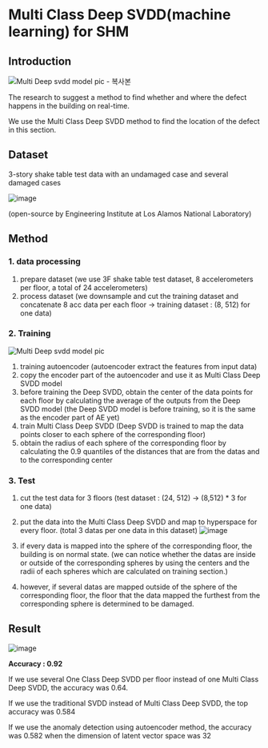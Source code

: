 # Multi Class Deep SVDD(machine learning) for SHM

## Introduction

![Multi Deep svdd model pic - 복사본](https://github.com/happyleeyi/DeepSVDD/assets/173021832/47b45b16-2101-4a44-9d1e-1401a5ae94df)

The research to suggest a method to find whether and where the defect happens in the building on real-time.

We use the Multi Class Deep SVDD method to find the location of the defect in this section.

## Dataset

3-story shake table test data with an undamaged case and several damaged cases

![image](https://github.com/happyleeyi/DeepSVDD/assets/173021832/f5b6d5f1-b504-4c4a-bdbe-be64fa2c6588)

(open-source by Engineering Institute at Los Alamos National Laboratory)

## Method

### 1. data processing
1. prepare dataset (we use 3F shake table test dataset, 8 accelerometers per floor, a total of 24 accelerometers)
2. process dataset (we downsample and cut the training dataset and concatenate 8 acc data per each floor -> training dataset : (8, 512) for one data)

### 2. Training
![Multi Deep svdd model pic](https://github.com/happyleeyi/DeepSVDD/assets/173021832/1c007e9a-019e-42bf-af1d-7b0caeb6db96)

1. training autoencoder (autoencoder extract the features from input data)
2. copy the encoder part of the autoencoder and use it as Multi Class Deep SVDD model
3. before training the Deep SVDD, obtain the center of the data points for each floor by calculating the average of the outputs from the Deep SVDD model (the Deep SVDD model is before training, so it is the same as the encoder part of AE yet)
4. train Multi Class Deep SVDD (Deep SVDD is trained to map the data points closer to each sphere of the corresponding floor)
5. obtain the radius of each sphere of the corresponding floor by calculating the 0.9 quantiles of the distances that are from the datas and to the corresponding center

### 3. Test
1. cut the test data for 3 floors (test dataset : (24, 512) -> (8,512) * 3 for one data)
2. put the data into the Multi Class Deep SVDD and map to hyperspace for every floor. (total 3 datas per one data in this dataset)
![image](https://github.com/happyleeyi/DeepSVDD/assets/173021832/167c7788-6fe7-4312-ab6f-ea98e0ff0dc6)

3. if every data is mapped into the sphere of the corresponding floor, the building is on normal state. (we can notice whether the datas are inside or outside of the corresponding spheres by using the centers and the radii of each spheres which are calculated on training section.)
4. however, if several datas are mapped outside of the sphere of the corresponding floor, the floor that the data mapped the furthest from the corresponding sphere is determined to be damaged.

## Result
![image](https://github.com/happyleeyi/DeepSVDD/assets/173021832/d16b1941-529c-4a9b-b14f-91e0d6a49e8f)

__Accuracy : 0.92__

If we use several One Class Deep SVDD per floor instead of one Multi Class Deep SVDD, the accuracy was 0.64.

If we use the traditional SVDD instead of Multi Class Deep SVDD, the top accuracy was 0.584

If we use the anomaly detection using autoencoder method, the accuracy was 0.582 when the dimension of latent vector space was 32

